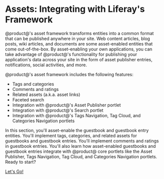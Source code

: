 # Assets: Integrating with Liferay's Framework [](id=assets-integrating-with-liferays-framework)

@product@'s asset framework transforms entities into a common format that can be 
published anywhere in your site. Web content articles, blog posts, wiki
articles, and documents are some asset-enabled entities that come
out-of-the-box. By asset-enabling your own applications, you can take advantage 
of @product@'s functionality for publishing your application's data across your 
site in the form of asset publisher entries, notifications, social activities, 
and more. 

@product@'s asset framework includes the following features:

- Tags and categories
- Comments and ratings
- Related assets (a.k.a. asset links)
- Faceted search
- Integration with @product@'s Asset Publisher portlet
- Integration with @product@'s Search portlet
- Integration with @product@'s Tags Navigation, Tag Cloud, and Categories 
  Navigation portlets

In this section, you'll asset-enable the guestbook and guestbook entry
entities. You'll implement tags, categories, and related assets for guestbooks
and guestbook entries. You'll implement comments and ratings in guestbook
entries. You'll also learn how asset-enabled guestbooks and guestbook entries
integrate with @product@ core portlets like the Asset Publisher, Tags 
Navigation, Tag Cloud, and Categories Navigation portlets. Ready to start? 

<a class="go-link btn btn-primary" href="/develop/tutorials/-/knowledge_base/7-0/enabling-assets-at-the-service-layer">Let's Go!<span class="icon-circle-arrow-right"></span></a>
